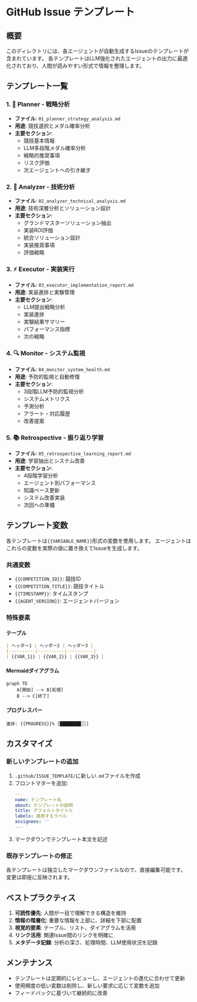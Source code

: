 # GitHub Issue テンプレート

## 概要
このディレクトリには、各エージェントが自動生成するIssueのテンプレートが含まれています。
各テンプレートはLLM強化されたエージェントの出力に最適化されており、人間が読みやすい形式で情報を整理します。

## テンプレート一覧

### 1. 🎯 Planner - 戦略分析
- **ファイル**: `01_planner_strategy_analysis.md`
- **用途**: 競技選択とメダル確率分析
- **主要セクション**:
  - 競技基本情報
  - LLM多段階メダル確率分析
  - 戦略的推奨事項
  - リスク評価
  - 次エージェントへの引き継ぎ

### 2. 🔬 Analyzer - 技術分析
- **ファイル**: `02_analyzer_technical_analysis.md`
- **用途**: 技術深層分析とソリューション設計
- **主要セクション**:
  - グランドマスターソリューション抽出
  - 実装ROI評価
  - 統合ソリューション設計
  - 実装推奨事項
  - 評価戦略

### 3. ⚡ Executor - 実装実行
- **ファイル**: `03_executor_implementation_report.md`
- **用途**: 実装進捗と実験管理
- **主要セクション**:
  - LLM提出戦略分析
  - 実装進捗
  - 実験結果サマリー
  - パフォーマンス指標
  - 次の戦略

### 4. 🔍 Monitor - システム監視
- **ファイル**: `04_monitor_system_health.md`
- **用途**: 予防的監視と自動修復
- **主要セクション**:
  - 3段階LLM予防的監視分析
  - システムメトリクス
  - 予測分析
  - アラート・対応履歴
  - 改善提案

### 5. 📚 Retrospective - 振り返り学習
- **ファイル**: `05_retrospective_learning_report.md`
- **用途**: 学習抽出とシステム改善
- **主要セクション**:
  - 4段階学習分析
  - エージェント別パフォーマンス
  - 知識ベース更新
  - システム改善実装
  - 次回への準備

## テンプレート変数

各テンプレートは`{{VARIABLE_NAME}}`形式の変数を使用します。
エージェントはこれらの変数を実際の値に置き換えてIssueを生成します。

### 共通変数
- `{{COMPETITION_ID}}`: 競技ID
- `{{COMPETITION_TITLE}}`: 競技タイトル
- `{{TIMESTAMP}}`: タイムスタンプ
- `{{AGENT_VERSION}}`: エージェントバージョン

### 特殊要素

#### テーブル
```markdown
| ヘッダー1 | ヘッダー2 | ヘッダー3 |
|----------|----------|----------|
| {{VAR_1}} | {{VAR_2}} | {{VAR_3}} |
```

#### Mermaidダイアグラム
```mermaid
graph TD
    A[開始] --> B[処理]
    B --> C[終了]
```

#### プログレスバー
```
進捗: {{PROGRESS}}% [████████░░] 
```

## カスタマイズ

### 新しいテンプレートの追加
1. `.github/ISSUE_TEMPLATE/`に新しい`.md`ファイルを作成
2. フロントマターを追加:
   ```yaml
   ---
   name: テンプレート名
   about: テンプレートの説明
   title: デフォルトタイトル
   labels: 適用するラベル
   assignees: ''
   ---
   ```
3. マークダウンでテンプレート本文を記述

### 既存テンプレートの修正
各テンプレートは独立したマークダウンファイルなので、直接編集可能です。
変更は即座に反映されます。

## ベストプラクティス

1. **可読性優先**: 人間が一目で理解できる構造を維持
2. **情報の階層化**: 重要な情報を上部に、詳細を下部に配置
3. **視覚的要素**: テーブル、リスト、ダイアグラムを活用
4. **リンク活用**: 関連Issue間のリンクを明確に
5. **メタデータ記録**: 分析の深さ、処理時間、LLM使用状況を記録

## メンテナンス

- テンプレートは定期的にレビューし、エージェントの進化に合わせて更新
- 使用頻度の低い変数は削除し、新しい要求に応じて変数を追加
- フィードバックに基づいて継続的に改善